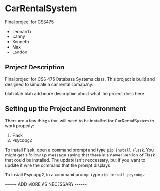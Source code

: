 # CarRentalSystem

Final project for CSS475
- Leonardo
- Danny
- Kenneth
- Max
- Landon

## Project Description 

Final project for CSS 475 Database Systems class. This project is build and designed 
to simulate a car rental comapany. 

blah blah blah add more description about what the project does here


## Setting up the Project and Environment

There are a few things that will need to be installed for CarRentalSystem to work 
properly:

1. Flask
2. Psycopg2

To install Flask, open a command prompt and type `pip install Flask`. You might get
a follow up message saying that there is a newer version of Flask that could be 
installed. The update isn't neccessary, but if you want to update it wite the 
command that the prompt displays

To install Psycopg2, in a command prompt type `pip install psycobg2` 

------ ADD MORE AS NECESSARY ------
